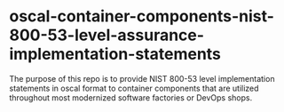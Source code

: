 # oscal-container-components-nist-800-53-level-assurance-implementation-statements
The purpose of this repo is to provide NIST 800-53 level implementation statements in oscal format to container components that are utilized throughout most modernized software factories or DevOps shops.
